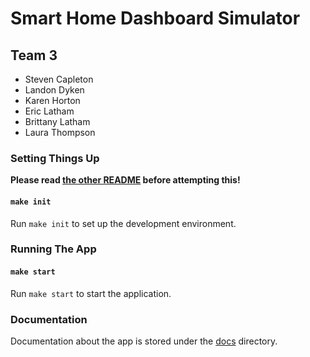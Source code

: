 # Smart Home Dashboard Simulator

## Team 3

- Steven Capleton
- Landon Dyken
- Karen Horton
- Eric Latham
- Brittany Latham
- Laura Thompson

### Setting Things Up

**Please read [the other README](../README.md) before attempting this!**

#### `make init`

Run `make init` to set up the development environment.

### Running The App

#### `make start`

Run `make start` to start the application.

### Documentation

Documentation about the app is stored under the [docs](docs) directory.
